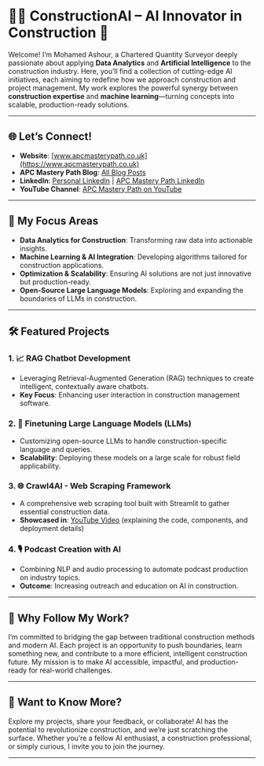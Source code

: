 # 👷‍♂️ ConstructionAI – AI Innovator in Construction 🚀

Welcome! I’m Mohamed Ashour, a Chartered Quantity Surveyor deeply passionate about applying **Data Analytics** and **Artificial Intelligence** to the construction industry. Here, you’ll find a collection of cutting-edge AI initiatives, each aiming to redefine how we approach construction and project management. My work explores the powerful synergy between **construction expertise** and **machine learning**—turning concepts into scalable, production-ready solutions.

---

## 🌐 Let’s Connect!

- **Website**: [www.apcmasterypath.co.uk](https://www.apcmasterypath.co.uk)
- **APC Mastery Path Blog**: [All Blog Posts](https://www.apcmasterypath.co.uk/blog-list)
- **LinkedIn**: [Personal LinkedIn](https://www.linkedin.com/in/mohamed-ashour-0727/) | [APC Mastery Path LinkedIn](https://www.linkedin.com/company/apc-mastery-path)
- **YouTube Channel**: [APC Mastery Path on YouTube](https://www.youtube.com/@APCMasteryPath)

---

## 📌 My Focus Areas

- **Data Analytics for Construction**: Transforming raw data into actionable insights.
- **Machine Learning & AI Integration**: Developing algorithms tailored for construction applications.
- **Optimization & Scalability**: Ensuring AI solutions are not just innovative but production-ready.
- **Open-Source Large Language Models**: Exploring and expanding the boundaries of LLMs in construction.

---

## 🛠️ Featured Projects

### 1. **📈 RAG Chatbot Development**
   - Leveraging Retrieval-Augmented Generation (RAG) techniques to create intelligent, contextually aware chatbots.
   - **Key Focus**: Enhancing user interaction in construction management software.

### 2. **🧠 Finetuning Large Language Models (LLMs)**
   - Customizing open-source LLMs to handle construction-specific language and queries.
   - **Scalability**: Deploying these models on a large scale for robust field applicability.

### 3. **🌐 Crawl4AI - Web Scraping Framework**
   - A comprehensive web scraping tool built with Streamlit to gather essential construction data.
   - **Showcased in**: [YouTube Video](https://www.youtube.com/@APCMasteryPath) (explaining the code, components, and deployment details)

### 4. **🎙️ Podcast Creation with AI**
   - Combining NLP and audio processing to automate podcast production on industry topics.
   - **Outcome**: Increasing outreach and education on AI in construction.

---

## 🌟 Why Follow My Work?

I’m committed to bridging the gap between traditional construction methods and modern AI. Each project is an opportunity to push boundaries, learn something new, and contribute to a more efficient, intelligent construction future. My mission is to make AI accessible, impactful, and production-ready for real-world challenges.

---

## 📌 Want to Know More?

Explore my projects, share your feedback, or collaborate! AI has the potential to revolutionize construction, and we’re just scratching the surface. Whether you’re a fellow AI enthusiast, a construction professional, or simply curious, I invite you to join the journey.

---
